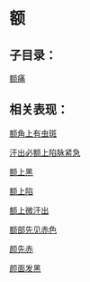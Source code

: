 # 额## 子目录：[额痛](https://zuoye.gmzyh.com/read/biaoxian/cat_额痛.md)## 相关表现：[额角上有虫斑](https://zuoye.gmzyh.com/search?key=额角上有虫斑)[汗出必额上陷脉紧急](https://zuoye.gmzyh.com/search?key=汗出必额上陷脉紧急)[额上黑](https://zuoye.gmzyh.com/search?key=额上黑)[额上陷](https://zuoye.gmzyh.com/search?key=额上陷)[额上微汗出](https://zuoye.gmzyh.com/search?key=额上微汗出)[额部先见赤色](https://zuoye.gmzyh.com/search?key=额部先见赤色)[颜先赤](https://zuoye.gmzyh.com/search?key=颜先赤)[颜面发黑](https://zuoye.gmzyh.com/search?key=颜面发黑)